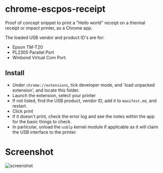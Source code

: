 # chrome-escpos-receipt

Proof of concept snippet to print a "Hello world" receipt on a thermal receipt or impact printer, as a Chrome app.

The loaded USB vendor and product ID's are for:

- Epson TM-T20
- PL2305 Parallel Port
- Winbond Virtual Com Port.

## Install

- Under `chrome://extensions`, tick developer mode, and 'load unpacked extension', and locate this folder.
- Launch the extension, select your printer
 - If not listed, find the USB product, vendor ID, add it to `manifest.md`, and restart.
- Click print
 - If it doesn't print, check the error log and see the notes within the app for the basic things to check.
 - In particular, unload the `usblp` kernel module if applicable as it will claim the USB interface to the printer.

# Screenshot
![screenshot](https://github.com/mike42/escpos-snippets/raw/master/chrome-escpos-receipt/assets/screenshot.png)

